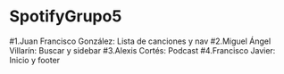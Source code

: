 # SpotifyGrupo5

#1.Juan Francisco González: Lista de canciones y nav 
#2.Miguel Ángel Villarín: Buscar y sidebar
#3.Alexis Cortés: Podcast
#4.Francisco Javier: Inicio y footer
